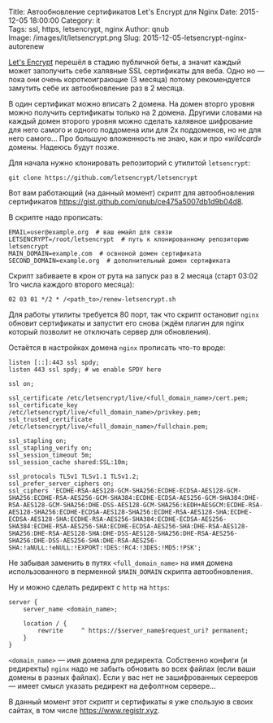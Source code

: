 Title: Автообновление сертификатов Let's Encrypt для Nginx
Date: 2015-12-05 18:00:00
Category: it  
Tags: ssl, https, letsencrypt, nginx
Author: qnub  
Image: /images/it/letsencrypt.png
Slug: 2015-12-05-letsencrypt-nginx-autorenew


[Let's Encrypt](https://letsencrypt.org/) перешёл в стадию публичной беты, а значит каждый может заполучить себе халявные SSL сертификаты для веба. Одно но — пока они очень короткоиграющие (3 месяца) потому рекомендуется замутить себе их автообновление раз в 2 месяца.

В один сертификат можно вписать 2 домена. На домен вторго уровня можно получить сертификаты только на 2 домена. Другими словами на каждый домен второго уровня можно сделать халявное шифрование для него самого и одного поддомена или для 2х поддоменов, но не для него самого… Про большую вложенность не знаю, как и про *«wildcard»* домены. Надеюсь будут позже.

Для начала нужно клонировать репозиторий с утилитой `letsencrypt`:

    git clone https://github.com/letsencrypt/letsencrypt

Вот вам работающий (на данный момент) скрипт для автообновления сертификатов <https://gist.github.com/qnub/ce475a5007db1d9b04d8>.

В скрипте надо прописать:

    EMAIL=user@example.org  # ваш емайл для связи
    LETSENCRYPT=/root/letsencrypt  # путь к клонированному репозиторию letsencrypt
    MAIN_DOMAIN=example.com  # освноной домен сертификата
    SECOND_DOMAIN=example.org  # дополнительный домен сертификата


Скрипт забиваете в крон от рута на запуск раз в 2 месяца (старт 03:02 1го числа каждого второго месяца):

    02 03 01 */2 * /<path_to>/renew-letsencrypt.sh

Для работы утилиты требуется 80 порт, так что скрипт остановит `nginx` обновит сертификаты и запустит его снова (ждём плагин для nginx который позволит не отключать сервер для обновления).

Остаётся в настройках домена `nginx` прописать что-то вроде:

    listen [::]:443 ssl spdy;
    listen 443 ssl spdy; # we enable SPDY here

    ssl on;

    ssl_certificate /etc/letsencrypt/live/<full_domain_name>/cert.pem;
    ssl_certificate_key /etc/letsencrypt/live/<full_domain_name>/privkey.pem;
    ssl_trusted_certificate /etc/letsencrypt/live/<full_domain_name>/fullchain.pem;

    ssl_stapling on;
    ssl_stapling_verify on;  
    ssl_session_timeout 5m;
    ssl_session_cache shared:SSL:10m;

    ssl_protocols TLSv1 TLSv1.1 TLSv1.2;
    ssl_prefer_server_ciphers on;
    ssl_ciphers 'ECDHE-RSA-AES128-GCM-SHA256:ECDHE-ECDSA-AES128-GCM-SHA256:ECDHE-RSA-AES256-GCM-SHA384:ECDHE-ECDSA-AES256-GCM-SHA384:DHE-RSA-AES128-GCM-SHA256:DHE-DSS-AES128-GCM-SHA256:kEDH+AESGCM:ECDHE-RSA-AES128-SHA256:ECDHE-ECDSA-AES128-SHA256:ECDHE-RSA-AES128-SHA:ECDHE-ECDSA-AES128-SHA:ECDHE-RSA-AES256-SHA384:ECDHE-ECDSA-AES256-SHA384:ECDHE-RSA-AES256-SHA:ECDHE-ECDSA-AES256-SHA:DHE-RSA-AES128-SHA256:DHE-RSA-AES128-SHA:DHE-DSS-AES128-SHA256:DHE-RSA-AES256-SHA256:DHE-DSS-AES256-SHA:DHE-RSA-AES256-SHA:!aNULL:!eNULL:!EXPORT:!DES:!RC4:!3DES:!MD5:!PSK';

Не забывая заменить в путях `<full_domain_name>` на имя домена использованного в перменной `$MAIN_DOMAIN` скрипта автообновления.

Ну и можно сделать редирект с `http` на `https`:

    server {
        server_name <domain_name>;

        location / {
            rewrite     ^ https://$server_name$request_uri? permanent;
        }
    }

`<domain_name>` — имя домена для редиректа. Собственно конфиги (и редиректы) `nginx` надо не забыть обновить во всех файлах (если ваши домены в разных файлах). Если у вас нет не зашифрованных серверов — имеет смысл указать редирект на дефолтном сервере…

В данный момент этот скрипт и сертификаты я уже спользую в своих сайтах, в том числе <https://www.registr.xyz>.
